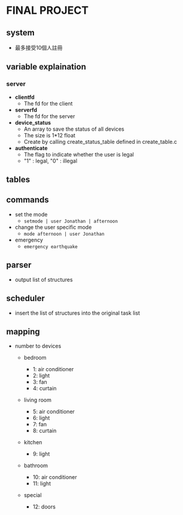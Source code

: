 # FINAL PROJECT
## system
- 最多接受10個人註冊

## variable explaination

### server
- **clientfd**
    - The fd for the client
- **serverfd**
    - The fd for the server
- **device_status**
    - An array to save the status of all devices
    - The size is 1*12 float
    - Create by calling create_status_table defined in create_table.c
- **authenticate**
    - The flag to indicate whether the user is legal
    - "1" : legal, "0" : illegal
## tables

## commands
- set the mode
    - `setmode | user Jonathan | afternoon`
- change the user specific mode
    - `mode afternoon | user Jonathan`
- emergency
    - `emergency earthquake`

## parser
- output list of structures

## scheduler 
- insert the list of structures into the original task list

## mapping
- number to devices
    - bedroom
        - 1: air conditioner
        - 2: light
        - 3: fan
        - 4: curtain

    - living room
        - 5: air conditioner
        - 6: light
        - 7: fan
        - 8: curtain

    - kitchen
        - 9: light

    - bathroom
        - 10: air conditioner
        - 11: light

    - special
        - 12: doors
